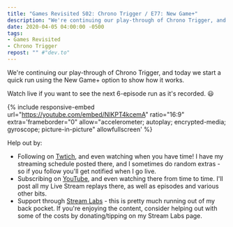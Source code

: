 ```yaml
---
title: "Games Revisited S02: Chrono Trigger / E77: New Game+"
description: "We're continuing our play-through of Chrono Trigger, and today we start a quick run using the New Game+ option to show how it works."
date: 2020-04-05 04:00:00 -0500
tags:
- Games Revisited
- Chrono Trigger
repost: "" #"dev.to"
---
```


We're continuing our play-through of Chrono Trigger, and today we start a quick run using the New Game+ option to show how it works.

Watch live if you want to see the next 6-episode run as it's recorded. :smiley:
<!--more-->

{% include responsive-embed url="https://youtube.com/embed/NlKPT4kcemA" ratio="16:9" extra='frameborder="0" allow="accelerometer; autoplay; encrypted-media; gyroscope; picture-in-picture" allowfullscreen' %}

Help out by:
 * Following on [Twtich](https://twitch.tv/AnonJr_Live), and even watching when you have time! I have my streaming schedule posted there, and I sometimes do random extras - so if you follow you'll get notified when I go live.
 * Subscribing on [YouTube](http://www.youtube.com/channel/UCXafqhKHbkSUIrq0LAuu0tw), and even watching there from time to time. I'll post all my Live Stream replays there, as well as episodes and various other bits.
 * Support through [Stream Labs](https://streamlabs.com/anonjr_live) - this is pretty much running out of my back pocket. If you're enjoying the content, consider helping out with some of the costs by donating/tipping on my Stream Labs page.